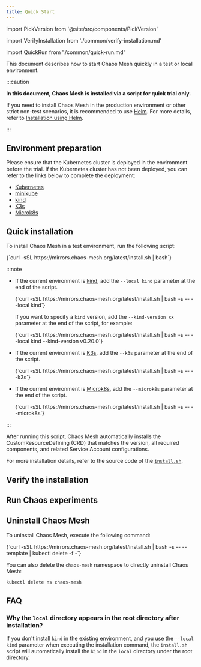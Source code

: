 ```yaml
---
title: Quick Start
---
```


import PickVersion from '@site/src/components/PickVersion'

import VerifyInstallation from './common/verify-installation.md'

import QuickRun from './common/quick-run.md'

This document describes how to start Chaos Mesh quickly in a test or local environment.

:::caution

**In this document, Chaos Mesh is installed via a script for quick trial only.**

If you need to install Chaos Mesh in the production environment or other strict non-test scenarios, it is recommended to use [Helm](https://helm.sh/). For more details, refer to [Installation using Helm](production-installation-using-helm.md).

:::

## Environment preparation

Please ensure that the Kubernetes cluster is deployed in the environment before the trial. If the Kubernetes cluster has not been deployed, you can refer to the links below to complete the deployment:

- [Kubernetes](https://kubernetes.io/docs/setup/)
- [minikube](https://minikube.sigs.k8s.io/docs/start/)
- [kind](https://kind.sigs.k8s.io/docs/user/quick-start/)
- [K3s](https://rancher.com/docs/k3s/latest/en/quick-start/)
- [Microk8s](https://microk8s.io/)

## Quick installation

To install Chaos Mesh in a test environment, run the following script:

<PickVersion>
{`curl -sSL https://mirrors.chaos-mesh.org/latest/install.sh | bash`}
</PickVersion>

:::note

- If the current environment is [kind](https://kind.sigs.k8s.io/), add the `--local kind` parameter at the end of the script.

  <PickVersion>
  {`curl -sSL https://mirrors.chaos-mesh.org/latest/install.sh | bash -s -- --local kind`}
  </PickVersion>

  If you want to specify a `kind` version, add the `--kind-version xx` parameter at the end of the script, for example:

  <PickVersion>
  {`curl -sSL https://mirrors.chaos-mesh.org/latest/install.sh | bash -s -- --local kind --kind-version v0.20.0`}
  </PickVersion>

- If the current environment is [K3s](https://k3s.io/), add the `--k3s` parameter at the end of the script.

  <PickVersion>
  {`curl -sSL https://mirrors.chaos-mesh.org/latest/install.sh | bash -s -- --k3s`}
  </PickVersion>

- If the current environment is [Microk8s](https://microk8s.io/), add the `--microk8s` parameter at the end of the script.

  <PickVersion>
  {`curl -sSL https://mirrors.chaos-mesh.org/latest/install.sh | bash -s -- --microk8s`}
  </PickVersion>

:::

After running this script, Chaos Mesh automatically installs the CustomResourceDefining (CRD) that matches the version, all required components, and related Service Account configurations.

For more installation details, refer to the source code of the [`install.sh`](https://github.com/chaos-mesh/chaos-mesh/blob/master/install.sh).

## Verify the installation

<VerifyInstallation />

## Run Chaos experiments

<QuickRun />

## Uninstall Chaos Mesh

To uninstall Chaos Mesh, execute the following command:

<PickVersion>
{`curl -sSL https://mirrors.chaos-mesh.org/latest/install.sh | bash -s -- --template | kubectl delete -f -`}
</PickVersion>

You can also delete the `chaos-mesh` namespace to directly uninstall Chaos Mesh:

```sh
kubectl delete ns chaos-mesh
```

## FAQ

### Why the `local` directory appears in the root directory after installation?

If you don't install `kind` in the existing environment, and you use the `--local kind` parameter when executing the installation command, the `install.sh` script will automatically install the `kind` in the `local` directory under the root directory.
